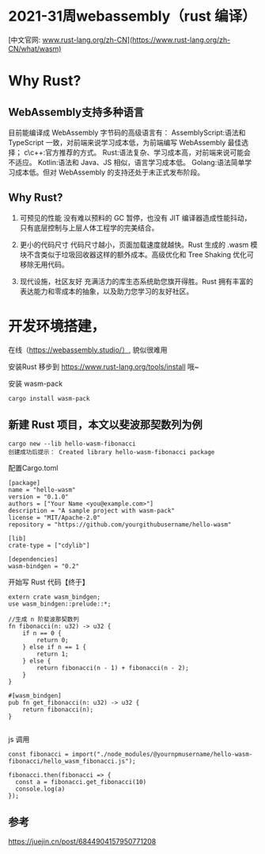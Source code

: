 # 2021-31周webassembly（rust 编译）


[中文官网: www.rust-lang.org/zh-CN](https://www.rust-lang.org/zh-CN/what/wasm)

# Why Rust?
## WebAssembly支持多种语言
目前能编译成 WebAssembly 字节码的高级语言有：
AssemblyScript:语法和 TypeScript 一致，对前端来说学习成本低，为前端编写 WebAssembly 最佳选择；
c\c++:官方推荐的方式。
Rust:语法复杂、学习成本高，对前端来说可能会不适应。
Kotlin:语法和 Java、JS 相似，语言学习成本低。
Golang:语法简单学习成本低。但对 WebAssembly 的支持还处于未正式发布阶段。

## Why Rust?

1. 可预见的性能
没有难以预料的 GC 暂停，也没有 JIT 编译器造成性能抖动，只有底层控制与上层人体工程学的完美结合。

2. 更小的代码尺寸
代码尺寸越小，页面加载速度就越快。Rust 生成的 .wasm 模块不含类似于垃圾回收器这样的额外成本。高级优化和 Tree Shaking 优化可移除无用代码。

3. 现代设施，社区友好
充满活力的库生态系统助您旗开得胜。Rust 拥有丰富的表达能力和零成本的抽象，以及助力您学习的友好社区。


# 开发环境搭建，

在线（https://webassembly.studio/）, 貌似很难用

安装Rust
移步到 https://www.rust-lang.org/tools/install 哦~

安装 wasm-pack
```
cargo install wasm-pack
```

## 新建 Rust 项目，本文以斐波那契数列为例


```
cargo new --lib hello-wasm-fibonacci
创建成功后提示： Created library hello-wasm-fibonacci package

```

配置Cargo.toml

```
[package]
name = "hello-wasm"
version = "0.1.0"
authors = ["Your Name <you@example.com>"]
description = "A sample project with wasm-pack"
license = "MIT/Apache-2.0"
repository = "https://github.com/yourgithubusername/hello-wasm"

[lib]
crate-type = ["cdylib"]

[dependencies]
wasm-bindgen = "0.2"

```

开始写 Rust 代码【终于】
```
extern crate wasm_bindgen;
use wasm_bindgen::prelude::*;

//生成 n 阶斐波那契数列
fn fibonacci(n: u32) -> u32 {
    if n == 0 {
        return 0;
    } else if n == 1 {
        return 1;
    } else {
        return fibonacci(n - 1) + fibonacci(n - 2);
    }
}

#[wasm_bindgen]
pub fn get_fibonacci(n: u32) -> u32 {
    return fibonacci(n);
}


```

js 调用
```
const fibonacci = import("./node_modules/@yournpmusername/hello-wasm-fibonacci/hello_wasm_fibonacci.js");

fibonacci.then(fibonacci => {
  const a = fibonacci.get_fibonacci(10)
  console.log(a)
});

```



## 参考
https://juejin.cn/post/6844904157950771208


